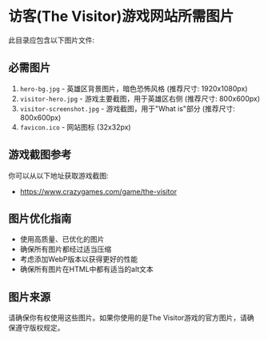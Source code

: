 # 访客(The Visitor)游戏网站所需图片

此目录应包含以下图片文件:

## 必需图片

1. `hero-bg.jpg` - 英雄区背景图片，暗色恐怖风格 (推荐尺寸: 1920x1080px)
2. `visitor-hero.jpg` - 游戏主要截图，用于英雄区右侧 (推荐尺寸: 800x600px)
3. `visitor-screenshot.jpg` - 游戏截图，用于"What is"部分 (推荐尺寸: 800x600px)
4. `favicon.ico` - 网站图标 (32x32px)

## 游戏截图参考

你可以从以下地址获取游戏截图:
- https://www.crazygames.com/game/the-visitor

## 图片优化指南

- 使用高质量、已优化的图片
- 确保所有图片都经过适当压缩
- 考虑添加WebP版本以获得更好的性能
- 确保所有图片在HTML中都有适当的alt文本

## 图片来源

请确保你有权使用这些图片。如果你使用的是The Visitor游戏的官方图片，请确保遵守版权规定。